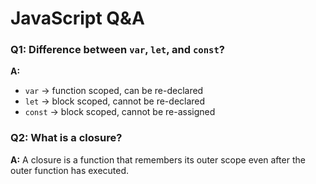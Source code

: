 # JavaScript Q&A

### Q1: Difference between `var`, `let`, and `const`?
**A:**  
- `var` → function scoped, can be re-declared  
- `let` → block scoped, cannot be re-declared  
- `const` → block scoped, cannot be re-assigned

### Q2: What is a closure?
**A:** A closure is a function that remembers its outer scope even after the outer function has executed.
